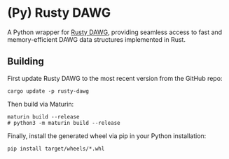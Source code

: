 # (Py) Rusty DAWG

A Python wrapper for [Rusty DAWG](https://github.com/viking-sudo-rm/rusty-dawg), providing seamless access to fast and memory-efficient DAWG data structures implemented in Rust.

## Building

First update Rusty DAWG to the most recent version from the GitHub repo:

```
cargo update -p rusty-dawg
```

Then build via Maturin:

```
maturin build --release
# python3 -m maturin build --release
```

Finally, install the generated wheel via pip in your Python installation:

```
pip install target/wheels/*.whl
```